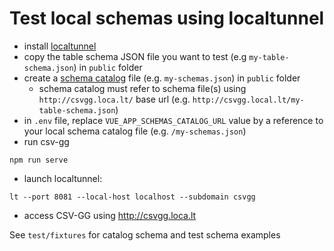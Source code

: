 # Test local schemas using localtunnel

- install [localtunnel](https://localtunnel.github.io/www/)
- copy the table schema JSON file you want to test (e.g `my-table-schema.json`) in `public` folder
- create a [schema catalog](https://opendataschema.frama.io/catalog/schema-catalog.json) file (e.g. `my-schemas.json`) in `public` folder
  - schema catalog must refer to schema file(s) using `http://csvgg.loca.lt/` base url (e.g. `http://csvgg.local.lt/my-table-schema.json`)
- in `.env` file, replace `VUE_APP_SCHEMAS_CATALOG_URL` value by a reference to your local schema catalog file (e.g. `/my-schemas.json`)
- run csv-gg

```
npm run serve
```

- launch localtunnel:

```
lt --port 8081 --local-host localhost --subdomain csvgg
```

- access CSV-GG using http://csvgg.loca.lt

See `test/fixtures` for catalog schema and test schema examples
